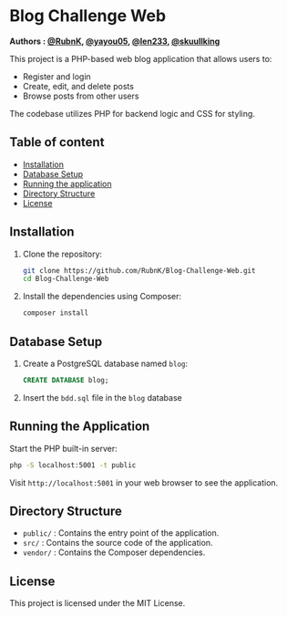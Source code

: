 # Blog Challenge Web

**Authors : [@RubnK](https://github.com/RubnK), [@yayou05](https://github.com/yayou05), [@len233](https://github.com/len233), [@skuullking](https://github.com/skuullking)**

This project is a PHP-based web blog application that allows users to:

- Register and login
- Create, edit, and delete posts
- Browse posts from other users

The codebase utilizes PHP for backend logic and CSS for styling.

## Table of content

- [Installation](#installation)
- [Database Setup](#database-setup)
- [Running the application](#running-the-application)
- [Directory Structure](#directory-structure)
- [License](#license)

## Installation

1. Clone the repository:
    ```sh
    git clone https://github.com/RubnK/Blog-Challenge-Web.git
    cd Blog-Challenge-Web
    ```

2. Install the dependencies using Composer:
    ```sh
    composer install
    ```
    
## Database Setup

1. Create a PostgreSQL database named `blog`:
    ```sql
    CREATE DATABASE blog;
    ```

2. Insert the `bdd.sql` file in the `blog` database

## Running the Application

Start the PHP built-in server:
```sh
php -S localhost:5001 -t public
```

Visit `http://localhost:5001` in your web browser to see the application.

## Directory Structure

- `public/` : Contains the entry point of the application.
- `src/` : Contains the source code of the application.
- `vendor/` : Contains the Composer dependencies.

## License

This project is licensed under the MIT License.
